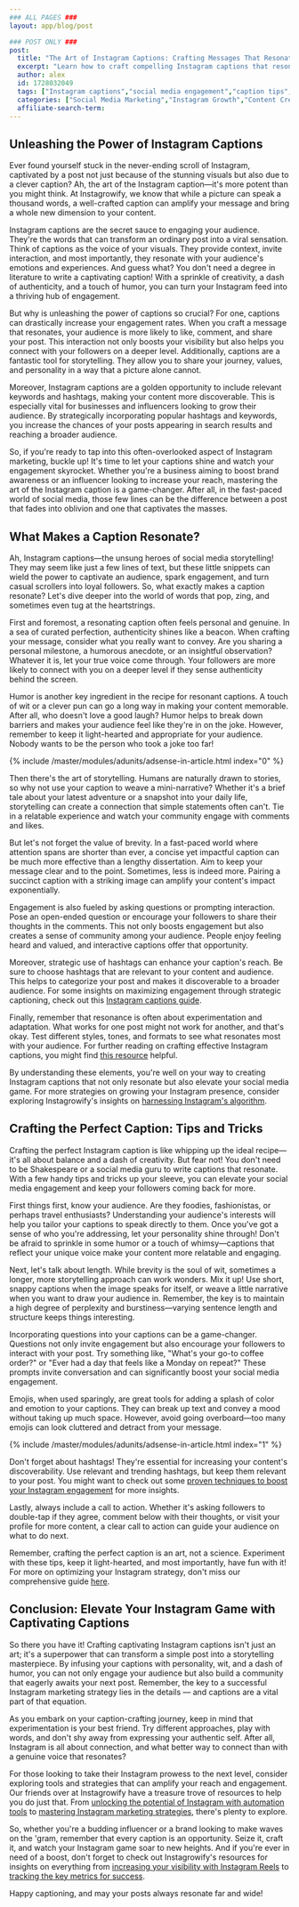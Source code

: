 ```yaml
---
### ALL PAGES ###
layout: app/blog/post

### POST ONLY ###
post:
  title: "The Art of Instagram Captions: Crafting Messages That Resonate"
  excerpt: "Learn how to craft compelling Instagram captions that resonate with your audience and boost engagement, enhancing your social media presence."
  author: alex
  id: 1728032049
  tags: ["Instagram captions","social media engagement","caption tips","Instagram marketing"]
  categories: ["Social Media Marketing","Instagram Growth","Content Creation"]
  affiliate-search-term: 
---
```


## Unleashing the Power of Instagram Captions

Ever found yourself stuck in the never-ending scroll of Instagram, captivated by a post not just because of the stunning visuals but also due to a clever caption? Ah, the art of the Instagram caption—it's more potent than you might think. At Instagrowify, we know that while a picture can speak a thousand words, a well-crafted caption can amplify your message and bring a whole new dimension to your content.

Instagram captions are the secret sauce to engaging your audience. They're the words that can transform an ordinary post into a viral sensation. Think of captions as the voice of your visuals. They provide context, invite interaction, and most importantly, they resonate with your audience's emotions and experiences. And guess what? You don't need a degree in literature to write a captivating caption! With a sprinkle of creativity, a dash of authenticity, and a touch of humor, you can turn your Instagram feed into a thriving hub of engagement.

But why is unleashing the power of captions so crucial? For one, captions can drastically increase your engagement rates. When you craft a message that resonates, your audience is more likely to like, comment, and share your post. This interaction not only boosts your visibility but also helps you connect with your followers on a deeper level. Additionally, captions are a fantastic tool for storytelling. They allow you to share your journey, values, and personality in a way that a picture alone cannot.

Moreover, Instagram captions are a golden opportunity to include relevant keywords and hashtags, making your content more discoverable. This is especially vital for businesses and influencers looking to grow their audience. By strategically incorporating popular hashtags and keywords, you increase the chances of your posts appearing in search results and reaching a broader audience.

So, if you're ready to tap into this often-overlooked aspect of Instagram marketing, buckle up! It's time to let your captions shine and watch your engagement skyrocket. Whether you're a business aiming to boost brand awareness or an influencer looking to increase your reach, mastering the art of the Instagram caption is a game-changer. After all, in the fast-paced world of social media, those few lines can be the difference between a post that fades into oblivion and one that captivates the masses.

## What Makes a Caption Resonate?

Ah, Instagram captions—the unsung heroes of social media storytelling! They may seem like just a few lines of text, but these little snippets can wield the power to captivate an audience, spark engagement, and turn casual scrollers into loyal followers. So, what exactly makes a caption resonate? Let's dive deeper into the world of words that pop, zing, and sometimes even tug at the heartstrings.

First and foremost, a resonating caption often feels personal and genuine. In a sea of curated perfection, authenticity shines like a beacon. When crafting your message, consider what you really want to convey. Are you sharing a personal milestone, a humorous anecdote, or an insightful observation? Whatever it is, let your true voice come through. Your followers are more likely to connect with you on a deeper level if they sense authenticity behind the screen.

Humor is another key ingredient in the recipe for resonant captions. A touch of wit or a clever pun can go a long way in making your content memorable. After all, who doesn't love a good laugh? Humor helps to break down barriers and makes your audience feel like they're in on the joke. However, remember to keep it light-hearted and appropriate for your audience. Nobody wants to be the person who took a joke too far!

{% include /master/modules/adunits/adsense-in-article.html index="0" %}

Then there's the art of storytelling. Humans are naturally drawn to stories, so why not use your caption to weave a mini-narrative? Whether it's a brief tale about your latest adventure or a snapshot into your daily life, storytelling can create a connection that simple statements often can't. Tie in a relatable experience and watch your community engage with comments and likes.

But let's not forget the value of brevity. In a fast-paced world where attention spans are shorter than ever, a concise yet impactful caption can be much more effective than a lengthy dissertation. Aim to keep your message clear and to the point. Sometimes, less is indeed more. Pairing a succinct caption with a striking image can amplify your content's impact exponentially.

Engagement is also fueled by asking questions or prompting interaction. Pose an open-ended question or encourage your followers to share their thoughts in the comments. This not only boosts engagement but also creates a sense of community among your audience. People enjoy feeling heard and valued, and interactive captions offer that opportunity.

Moreover, strategic use of hashtags can enhance your caption's reach. Be sure to choose hashtags that are relevant to your content and audience. This helps to categorize your post and makes it discoverable to a broader audience. For some insights on maximizing engagement through strategic captioning, check out this [Instagram captions guide](https://www.socialmediaexaminer.com/instagram-captions-guide).

Finally, remember that resonance is often about experimentation and adaptation. What works for one post might not work for another, and that's okay. Test different styles, tones, and formats to see what resonates most with your audience. For further reading on crafting effective Instagram captions, you might find [this resource](https://www.buffer.com/library/instagram-captions) helpful.

By understanding these elements, you're well on your way to creating Instagram captions that not only resonate but also elevate your social media game. For more strategies on growing your Instagram presence, consider exploring Instagrowify's insights on [harnessing Instagram's algorithm](https://instagrowify.com/blog/harnessing-instagram-s-algorithm-strategies-for-greater-visibility).

## Crafting the Perfect Caption: Tips and Tricks

Crafting the perfect Instagram caption is like whipping up the ideal recipe—it's all about balance and a dash of creativity. But fear not! You don't need to be Shakespeare or a social media guru to write captions that resonate. With a few handy tips and tricks up your sleeve, you can elevate your social media engagement and keep your followers coming back for more.

First things first, know your audience. Are they foodies, fashionistas, or perhaps travel enthusiasts? Understanding your audience's interests will help you tailor your captions to speak directly to them. Once you've got a sense of who you're addressing, let your personality shine through! Don't be afraid to sprinkle in some humor or a touch of whimsy—captions that reflect your unique voice make your content more relatable and engaging.

Next, let's talk about length. While brevity is the soul of wit, sometimes a longer, more storytelling approach can work wonders. Mix it up! Use short, snappy captions when the image speaks for itself, or weave a little narrative when you want to draw your audience in. Remember, the key is to maintain a high degree of perplexity and burstiness—varying sentence length and structure keeps things interesting.

Incorporating questions into your captions can be a game-changer. Questions not only invite engagement but also encourage your followers to interact with your post. Try something like, "What's your go-to coffee order?" or "Ever had a day that feels like a Monday on repeat?" These prompts invite conversation and can significantly boost your social media engagement.

Emojis, when used sparingly, are great tools for adding a splash of color and emotion to your captions. They can break up text and convey a mood without taking up much space. However, avoid going overboard—too many emojis can look cluttered and detract from your message.

{% include /master/modules/adunits/adsense-in-article.html index="1" %}

Don't forget about hashtags! They're essential for increasing your content's discoverability. Use relevant and trending hashtags, but keep them relevant to your post. You might want to check out some [proven techniques to boost your Instagram engagement](https://instagrowify.com/blog/boosting-instagram-engagement-proven-techniques) for more insights.

Lastly, always include a call to action. Whether it's asking followers to double-tap if they agree, comment below with their thoughts, or visit your profile for more content, a clear call to action can guide your audience on what to do next.

Remember, crafting the perfect caption is an art, not a science. Experiment with these tips, keep it light-hearted, and most importantly, have fun with it! For more on optimizing your Instagram strategy, don't miss our comprehensive guide [here](https://instagrowify.com/blog/from-zero-to-hero-a-comprehensive-guide-to-building-your-instagram-following).

## Conclusion: Elevate Your Instagram Game with Captivating Captions

So there you have it! Crafting captivating Instagram captions isn't just an art; it's a superpower that can transform a simple post into a storytelling masterpiece. By infusing your captions with personality, wit, and a dash of humor, you can not only engage your audience but also build a community that eagerly awaits your next post. Remember, the key to a successful Instagram marketing strategy lies in the details — and captions are a vital part of that equation.

As you embark on your caption-crafting journey, keep in mind that experimentation is your best friend. Try different approaches, play with words, and don't shy away from expressing your authentic self. After all, Instagram is all about connection, and what better way to connect than with a genuine voice that resonates?

For those looking to take their Instagram prowess to the next level, consider exploring tools and strategies that can amplify your reach and engagement. Our friends over at Instagrowify have a treasure trove of resources to help you do just that. From [unlocking the potential of Instagram with automation tools](https://instagrowify.com/blog/unlocking-the-potential-of-instagram-how-to-use-automation-tools-effectively) to [mastering Instagram marketing strategies](https://instagrowify.com/blog/mastering-instagram-marketing-strategies-for-sustainable-growth), there's plenty to explore.

So, whether you're a budding influencer or a brand looking to make waves on the 'gram, remember that every caption is an opportunity. Seize it, craft it, and watch your Instagram game soar to new heights. And if you're ever in need of a boost, don't forget to check out Instagrowify's resources for insights on everything from [increasing your visibility with Instagram Reels](https://instagrowify.com/blog/unleashing-the-power-of-instagram-reels-strategies-for-increased-visibility) to [tracking the key metrics for success](https://instagrowify.com/blog/instagram-analytics-demystified-key-metrics-you-should-track-for-success).

Happy captioning, and may your posts always resonate far and wide!
